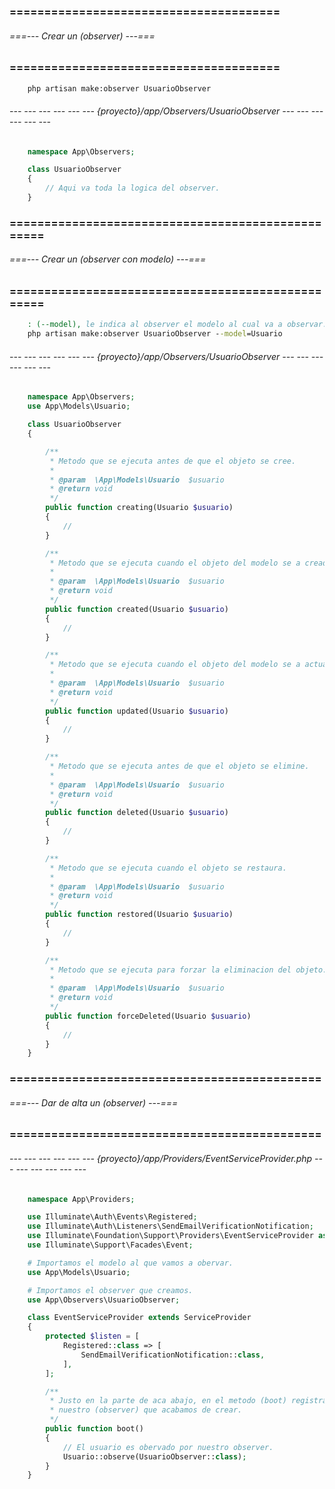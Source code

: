 ### ======================================= ###
###### ===--- Crear un (observer) ---=== ######
### ======================================= ###

<!-- Para crear un observer debemos ingresar el siguiente comando:  -->

```bat
	php artisan make:observer UsuarioObserver
```

###### --- --- --- --- --- --- {proyecto}/app/Observers/UsuarioObserver --- --- --- --- --- --- ######

```php
	namespace App\Observers;

	class UsuarioObserver
	{
	    // Aqui va toda la logica del observer.
	}
```

### ================================================== ###
###### ===--- Crear un (observer con modelo) ---=== ######
### ================================================== ###

<!-- Para crear un observer con todos los metodos implementados introducimos el siguiente comando. -->

```bat
	: (--model), le indica al observer el modelo al cual va a observar.
	php artisan make:observer UsuarioObserver --model=Usuario
```

###### --- --- --- --- --- --- {proyecto}/app/Observers/UsuarioObserver --- --- --- --- --- --- ######

```php
	namespace App\Observers;
	use App\Models\Usuario;

	class UsuarioObserver
	{

	    /**
	     * Metodo que se ejecuta antes de que el objeto se cree.
	     *
	     * @param  \App\Models\Usuario  $usuario
	     * @return void
	     */
	    public function creating(Usuario $usuario)
	    {
	        //
	    }

	    /**
	     * Metodo que se ejecuta cuando el objeto del modelo se a creado.
	     *
	     * @param  \App\Models\Usuario  $usuario
	     * @return void
	     */
	    public function created(Usuario $usuario)
	    {
	        //
	    }

	    /**
	     * Metodo que se ejecuta cuando el objeto del modelo se a actualizado.
	     *
	     * @param  \App\Models\Usuario  $usuario
	     * @return void
	     */
	    public function updated(Usuario $usuario)
	    {
	        //
	    }

	    /**
	     * Metodo que se ejecuta antes de que el objeto se elimine.
	     *
	     * @param  \App\Models\Usuario  $usuario
	     * @return void
	     */
	    public function deleted(Usuario $usuario)
	    {
	        //
	    }

	    /**
	     * Metodo que se ejecuta cuando el objeto se restaura.
	     *
	     * @param  \App\Models\Usuario  $usuario
	     * @return void
	     */
	    public function restored(Usuario $usuario)
	    {
	        //
	    }

	    /**
	     * Metodo que se ejecuta para forzar la eliminacion del objeto.
	     *
	     * @param  \App\Models\Usuario  $usuario
	     * @return void
	     */
	    public function forceDeleted(Usuario $usuario)
	    {
	        //
	    }
	}
```

### ============================================= ###
###### ===--- Dar de alta un (observer) ---=== ######
### ============================================= ###

###### --- --- --- --- --- --- {proyecto}/app/Providers/EventServiceProvider.php --- --- --- --- --- --- ######

```php
	namespace App\Providers;

	use Illuminate\Auth\Events\Registered;
	use Illuminate\Auth\Listeners\SendEmailVerificationNotification;
	use Illuminate\Foundation\Support\Providers\EventServiceProvider as ServiceProvider;
	use Illuminate\Support\Facades\Event;

	# Importamos el modelo al que vamos a obervar.
	use App\Models\Usuario;

	# Importamos el observer que creamos.
	use App\Observers\UsuarioObserver;

	class EventServiceProvider extends ServiceProvider
	{
	    protected $listen = [
	        Registered::class => [
	            SendEmailVerificationNotification::class,
	        ],
	    ];

	    /**
	     * Justo en la parte de aca abajo, en el metodo (boot) registramos 
	     * nuestro (observer) que acabamos de crear.
	     */
	    public function boot()
	    {
	    	// El usuario es obervado por nuestro observer.
	        Usuario::observe(UsuarioObserver::class);
	    }
	}
```